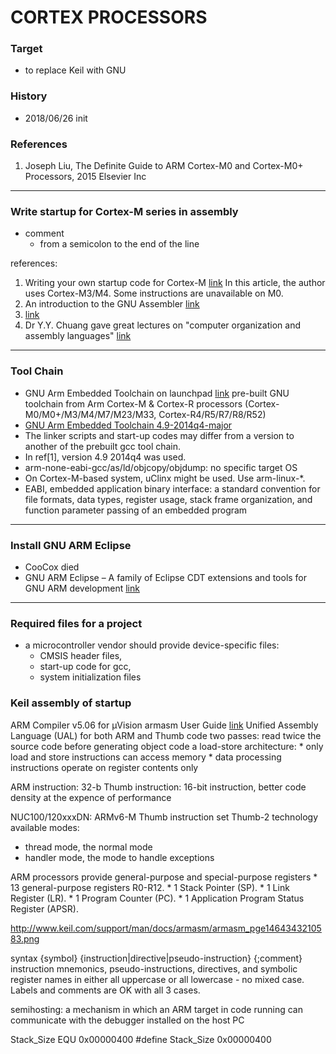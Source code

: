# CORTEX PROCESSORS

### Target
* to replace Keil with GNU

### History
* 2018/06/26 init

### References
1. Joseph Liu, The Definite Guide to ARM Cortex-M0 and Cortex-M0+ Processors, 2015 Elsevier Inc

---------------------------------------------------------------------------

### Write startup for Cortex-M series in assembly

* comment
	* from a semicolon to the end of the line

references:

1. Writing your own startup code for Cortex-M [link](https://community.arm.com/processors/b/blog/posts/writing-your-own-startup-code-for-cortex-m) In this article, the author uses Cortex-M3/M4. Some instructions are unavailable on M0.
1. An introduction to the GNU Assembler [link](https://www.cse.unsw.edu.au/~cs3221/labs/assembler-intro.pdf)
1. [link](http://www.ic.unicamp.br/~celio/mc404-2014/docs/gnu-arm-directives.pdf)
1. Dr Y.Y. Chuang gave great lectures on "computer organization and assembly languages" [link](http://www.csie.ntu.edu.tw/~cyy/asm)

---------------------------------------------------------------------------

### Tool Chain
* GNU Arm Embedded Toolchain on launchpad [link](https://launchpad.net/gcc-arm-embedded) pre-built GNU toolchain from Arm Cortex-M & Cortex-R processors (Cortex-M0/M0+/M3/M4/M7/M23/M33, Cortex-R4/R5/R7/R8/R52)
* [GNU Arm Embedded Toolchain 4.9-2014q4-major](https://launchpad.net/gcc-arm-embedded/4.9/4.9-2014-q4-major/+download/gcc-arm-none-eabi-4_9-2014q4-20141203-linux.tar.bz2)
* The linker scripts and start-up codes may differ from a version to another of the prebuilt gcc tool chain.
* In ref[1], version 4.9 2014q4 was used.
* arm-none-eabi-gcc/as/ld/objcopy/objdump: no specific target OS
* On Cortex-M-based system, uClinx might be used. Use arm-linux-*.
* EABI, embedded application binary interface: a standard convention for file formats, data types, register usage, stack frame organization, and function parameter passing of an embedded program

---------------------------------------------------------------------------

### Install GNU ARM Eclipse

* CooCox died
* GNU ARM Eclipse – A family of Eclipse CDT extensions and tools for GNU ARM development [link](https://gnu-mcu-eclipse.github.io/)

---------------------------------------------------------------------------

### Required files for a project
* a microcontroller vendor should provide device-specific files: 
  * CMSIS header files,
  * start-up code for gcc, 
  * system initialization files

### Keil assembly of startup
ARM Compiler v5.06 for µVision armasm User Guide [link](www.keil.com/support/man/docs/armasm/)
Unified Assembly Language (UAL) for both ARM and Thumb code
two passes: read twice the source code before generating object code
a load-store architecture: 
	* only load and store instructions can access memory
	* data processing instructions operate on register contents only

ARM instruction: 32-b
Thumb instruction: 16-bit instruction, better code density at the expence of performance

NUC100/120xxxDN: ARMv6-M Thumb instruction set
Thumb-2 technology
available modes:
* thread mode, the normal mode
* handler mode, the mode to handle exceptions

ARM processors provide general-purpose and special-purpose registers
	* 13 general-purpose registers R0-R12.
	* 1 Stack Pointer (SP).
	* 1 Link Register (LR).
	* 1 Program Counter (PC).
	* 1 Application Program Status Register (APSR).

http://www.keil.com/support/man/docs/armasm/armasm_pge1464343210583.png

syntax
{symbol} {instruction|directive|pseudo-instruction} {;comment}
instruction mnemonics, pseudo-instructions, directives, and symbolic register names in either all uppercase or all lowercase - no mixed case.
Labels and comments are OK with all 3 cases.

semihosting: a mechanism in which an ARM target in code running can communicate with the debugger installed on the host PC

Stack_Size	EQU	0x00000400
#define Stack_Size 0x00000400
